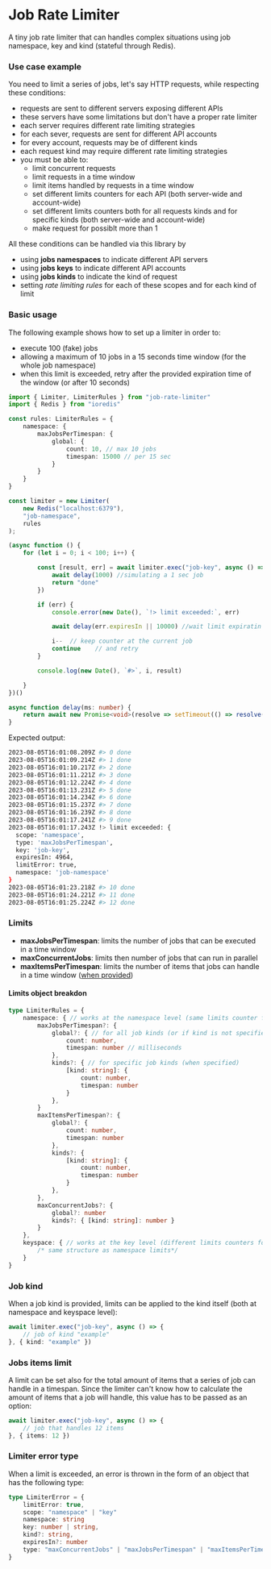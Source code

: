 # Job Rate Limiter

A tiny job rate limiter that can handles complex situations using job namespace, key and kind (stateful through Redis).

### Use case example

You need to limit a series of jobs, let's say HTTP requests, while respecting these conditions:

- requests are sent to different servers exposing different APIs
- these servers have some limitations but don't have a proper rate limiter
- each server requires different rate limiting strategies
- for each sever, requests are sent for different API accounts
- for every account, requests may be of different kinds
- each request kind may require different rate limiting strategies
- you must be able to: 
	- limit concurrent requests
	- limit requests in a time window
	- limit items handled by requests in a time window
  - set different limits counters for each API (both server-wide and account-wide)
  - set different limits counters both for all requests kinds and for specific kinds (both server-wide and account-wide)
  - make request for possiblt more than 1 

All these conditions can be handled via this library by

- using **jobs namespaces** to indicate different API servers
- using **jobs keys** to indicate different API accounts
- using **jobs kinds** to indicate the kind of request
- setting *rate limiting rules* for each of these scopes and for each kind of limit

### Basic usage

The following example shows how to set up a limiter in order to:

- execute 100 (fake) jobs
- allowing a maximum of 10 jobs in a 15 seconds time window (for the whole job namespace)
- when this limit is exceeded, retry after the provided expiration time of the window (or after 10 seconds)

```typescript
import { Limiter, LimiterRules } from "job-rate-limiter"
import { Redis } from "ioredis"

const rules: LimiterRules = {
	namespace: {
		maxJobsPerTimespan: {
			global: {
				count: 10, // max 10 jobs
				timespan: 15000 // per 15 sec
			}
		}
	}
}

const limiter = new Limiter(
	new Redis("localhost:6379"),
	"job-namespace",
	rules
);

(async function () {
	for (let i = 0; i < 100; i++) {

		const [result, err] = await limiter.exec("job-key", async () => {
			await delay(1000) //simulating a 1 sec job 
			return "done" 
		})

		if (err) {
			console.error(new Date(), `!> limit exceeded:`, err)

			await delay(err.expiresIn || 10000) //wait limit expiratin

			i--	 // keep counter at the current job 
			continue	// and retry
		}

		console.log(new Date(), `#>`, i, result)

	}
})()

async function delay(ms: number) {
	return await new Promise<void>(resolve => setTimeout(() => resolve(), ms))
}
```

Expected output:

```bash
2023-08-05T16:01:08.209Z #> 0 done
2023-08-05T16:01:09.214Z #> 1 done
2023-08-05T16:01:10.217Z #> 2 done
2023-08-05T16:01:11.221Z #> 3 done
2023-08-05T16:01:12.224Z #> 4 done
2023-08-05T16:01:13.231Z #> 5 done
2023-08-05T16:01:14.234Z #> 6 done
2023-08-05T16:01:15.237Z #> 7 done
2023-08-05T16:01:16.239Z #> 8 done
2023-08-05T16:01:17.241Z #> 9 done
2023-08-05T16:01:17.243Z !> limit exceeded: {
  scope: 'namespace',
  type: 'maxJobsPerTimespan',
  key: 'job-key',
  expiresIn: 4964,
  limitError: true,
  namespace: 'job-namespace'
}
2023-08-05T16:01:23.218Z #> 10 done
2023-08-05T16:01:24.221Z #> 11 done
2023-08-05T16:01:25.224Z #> 12 done
```

### Limits

- **maxJobsPerTimespan**: limits the number of jobs that can be executed in a time window
- **maxConcurrentJobs**: limits then number of jobs that can run in parallel
- **maxItemsPerTimespan**: limits the number of items that jobs can handle in a time window ([when provided](#jobs-items-limit))

#### Limits object breakdon

```typescript 
type LimiterRules = {
	namespace: { // works at the namespace level (same limits counter for each job key)
		maxJobsPerTimespan?: {
			global?: { // for all job kinds (or if kind is not specified)
				count: number,
				timespan: number // milliseconds
			}, 
			kinds?: { // for specific job kinds (when specified)
				[kind: string]: {
					count: number,
					timespan: number
				}
			},
		}
		maxItemsPerTimespan?: {
			global?: {
				count: number,
				timespan: number
			}, 
			kinds?: {
				[kind: string]: {
					count: number,
					timespan: number
				}
			},
		},
		maxConcurrentJobs?: {
			global?: number
			kinds?: { [kind: string]: number }
		}
	},
	keyspace: { // works at the key level (different limits counters for each job key)
		/* same structure as namespace limits*/
	}
}
```

### Job kind

When a job kind is provided, limits can be applied to the kind itself (both at namespace and keyspace level):

```typescript
await limiter.exec("job-key", async () => {
	// job of kind "example"
}, { kind: "example" })
```

### Jobs items limit

A limit can be set also for the total amount of items that a series of job can handle in a timespan. Since the limiter can't know how to calculate the amount of items that a job will handle, this value has to be passed as an option:

```typescript
await limiter.exec("job-key", async () => {
	// job that handles 12 items
}, { items: 12 })
```

### Limiter error type 

When a limit is exceeded, an error is thrown in the form of an object that has the following type:

```typescript
type LimiterError = {
	limitError: true,
	scope: "namespace" | "key"
	namespace: string
	key: number | string,
	kind?: string, 
	expiresIn?: number
	type: "maxConcurrentJobs" | "maxJobsPerTimespan" | "maxItemsPerTimespan"
}
```